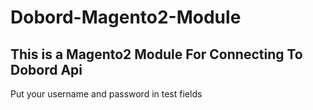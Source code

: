 # Dobord-Magento2-Module
## This is a Magento2 Module For Connecting To Dobord Api
Put your username and password in test fields
